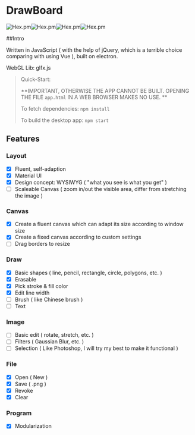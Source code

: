 # DrawBoard

![Hex.pm](https://img.shields.io/hexpm/l/plug.svg?style=flat-square)![Hex.pm](https://img.shields.io/badge/language-JavaScript-green.svg?style=flat-square)![Hex.pm](https://img.shields.io/badge/build-passing-green.svg?style=flat-square)![Hex.pm](https://img.shields.io/badge/electron-1.7.6-blue.svg?style=flat-square)

##Intro

Written in JavaScript ( with the help of jQuery, which is a terrible choice comparing with using Vue ), built on electron.

WebGL Lib: glfx.js

> Quick-Start:
>
> **IMPORTANT, OTHERWISE THE APP CANNOT BE BUILT. OPENING THE FILE `app.html` IN A WEB BROWSER MAKES NO USE. ** 
>
> To fetch dependencies: `npm install` 
>
> To build the desktop app: `npm start` 

## Features

### Layout

- [x] Fluent, self-adaption
- [x] Material UI
- [x] Design concept: WYSIWYG (  "what you see is what you get" ) 
- [ ] Scaleable Canvas ( zoom in/out the visible area, differ from stretching the image )

### Canvas

- [x] Create a fluent canvas which can adapt its size according to window size
- [x] Create a fixed canvas according to custom settings
- [ ] Drag borders to resize 

### Draw

- [x] Basic shapes ( line, pencil, rectangle, circle, polygons, etc. )
- [x] Erasable
- [x] Pick stroke & fill color
- [x] Edit line width
- [ ] Brush ( like Chinese brush )
- [ ] Text

### Image

- [ ] Basic edit ( rotate, stretch, etc. )
- [ ] Filters ( Gaussian Blur, etc. )
- [ ] Selection ( Like Photoshop, I will try my best to make it functional )

### File

- [x] Open ( New )
- [x] Save ( .png )
- [x] Revoke
- [x] Clear

### Program

- [x] Modularization